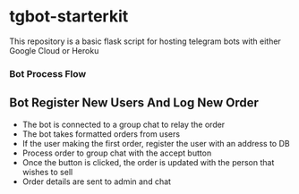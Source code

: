 # tgbot-starterkit

This repository is a basic flask script for hosting telegram bots with either Google Cloud or Heroku

### Bot Process Flow

## Bot Register New Users And Log New Order

- The bot is connected to a group chat to relay the order
- The bot takes formatted orders from users
- If the user making the first order, register the user with an address to DB
- Process order to group chat with the accept button
- Once the button is clicked, the order is updated with the person that wishes to sell
- Order details are sent to admin and chat
